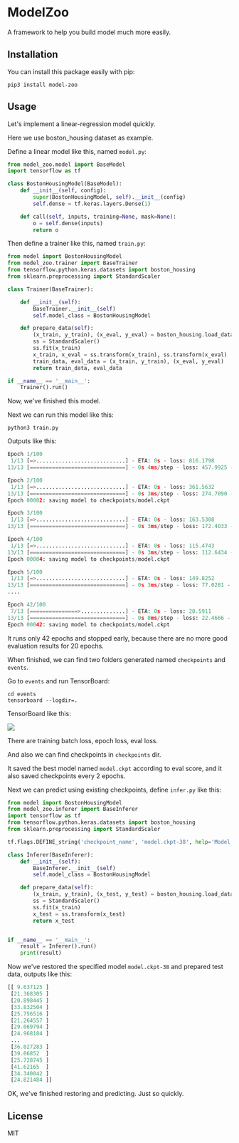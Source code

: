 # ModelZoo

A framework to help you build model much more easily.

## Installation

You can install this package easily with pip:

```
pip3 install model-zoo
```

## Usage

Let's implement a linear-regression model quickly.

Here we use boston_housing dataset as example.

Define a linear model like this, named `model.py`:

```python
from model_zoo.model import BaseModel
import tensorflow as tf

class BostonHousingModel(BaseModel):
    def __init__(self, config):
        super(BostonHousingModel, self).__init__(config)
        self.dense = tf.keras.layers.Dense(1)

    def call(self, inputs, training=None, mask=None):
        o = self.dense(inputs)
        return o

```

Then define a trainer like this, named `train.py`:

```python
from model import BostonHousingModel
from model_zoo.trainer import BaseTrainer
from tensorflow.python.keras.datasets import boston_housing
from sklearn.preprocessing import StandardScaler

class Trainer(BaseTrainer):

    def __init__(self):
        BaseTrainer.__init__(self)
        self.model_class = BostonHousingModel

    def prepare_data(self):
        (x_train, y_train), (x_eval, y_eval) = boston_housing.load_data()
        ss = StandardScaler()
        ss.fit(x_train)
        x_train, x_eval = ss.transform(x_train), ss.transform(x_eval)
        train_data, eval_data = (x_train, y_train), (x_eval, y_eval)
        return train_data, eval_data

if __name__ == '__main__':
    Trainer().run()
```

Now, we've finished this model.

Next we can run this model like this:

```
python3 train.py
```

Outputs like this:

```python
Epoch 1/100
 1/13 [=>............................] - ETA: 0s - loss: 816.1798
13/13 [==============================] - 0s 4ms/step - loss: 457.9925 - val_loss: 343.2489

Epoch 2/100
 1/13 [=>............................] - ETA: 0s - loss: 361.5632
13/13 [==============================] - 0s 3ms/step - loss: 274.7090 - val_loss: 206.7015
Epoch 00002: saving model to checkpoints/model.ckpt

Epoch 3/100
 1/13 [=>............................] - ETA: 0s - loss: 163.5308
13/13 [==============================] - 0s 3ms/step - loss: 172.4033 - val_loss: 128.0830

Epoch 4/100
 1/13 [=>............................] - ETA: 0s - loss: 115.4743
13/13 [==============================] - 0s 3ms/step - loss: 112.6434 - val_loss: 85.0848
Epoch 00004: saving model to checkpoints/model.ckpt

Epoch 5/100
 1/13 [=>............................] - ETA: 0s - loss: 149.8252
13/13 [==============================] - 0s 3ms/step - loss: 77.0281 - val_loss: 57.9716
....

Epoch 42/100
 7/13 [===============>..............] - ETA: 0s - loss: 20.5911
13/13 [==============================] - 0s 8ms/step - loss: 22.4666 - val_loss: 23.7161
Epoch 00042: saving model to checkpoints/model.ckpt
```

It runs only 42 epochs and stopped early, because there are no more good evaluation results for 20 epochs.

When finished, we can find two folders generated named `checkpoints` and `events`.

Go to `events` and run TensorBoard:

```
cd events
tensorboard --logdir=.
```

TensorBoard like this:

![](https://ws4.sinaimg.cn/large/006tNbRwgy1fvxrcajse2j31kw0hkgnf.jpg)

There are training batch loss, epoch loss, eval loss.

And also we can find checkpoints in `checkpoints` dir.

It saved the best model named `model.ckpt` according to eval score, and it also saved checkpoints every 2 epochs.

Next we can predict using existing checkpoints, define `infer.py` like this:

```python
from model import BostonHousingModel
from model_zoo.inferer import BaseInferer
import tensorflow as tf
from tensorflow.python.keras.datasets import boston_housing
from sklearn.preprocessing import StandardScaler

tf.flags.DEFINE_string('checkpoint_name', 'model.ckpt-38', help='Model name')

class Inferer(BaseInferer):
    def __init__(self):
        BaseInferer.__init__(self)
        self.model_class = BostonHousingModel

    def prepare_data(self):
        (x_train, y_train), (x_test, y_test) = boston_housing.load_data()
        ss = StandardScaler()
        ss.fit(x_train)
        x_test = ss.transform(x_test)
        return x_test


if __name__ == '__main__':
    result = Inferer().run()
    print(result)
```

Now we've restored the specified model `model.ckpt-38` and prepared test data, outputs like this:

```python
[[ 9.637125 ]
 [21.368305 ]
 [20.898445 ]
 [33.832504 ]
 [25.756516 ]
 [21.264557 ]
 [29.069794 ]
 [24.968184 ]
 ...
 [36.027283 ]
 [39.06852  ]
 [25.728745 ]
 [41.62165  ]
 [34.340042 ]
 [24.821484 ]]
```

OK, we've finished restoring and predicting. Just so quickly.

## License

MIT
